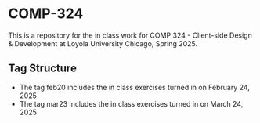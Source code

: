 # COMP-324

This is a repository for the in class work for COMP 324 - Client-side Design & Development at Loyola University Chicago, Spring 2025.

## Tag Structure

- The tag feb20 includes the in class exercises turned in on February 24, 2025
- The tag mar23 includes the in class exercises turned in on March 24, 2025
